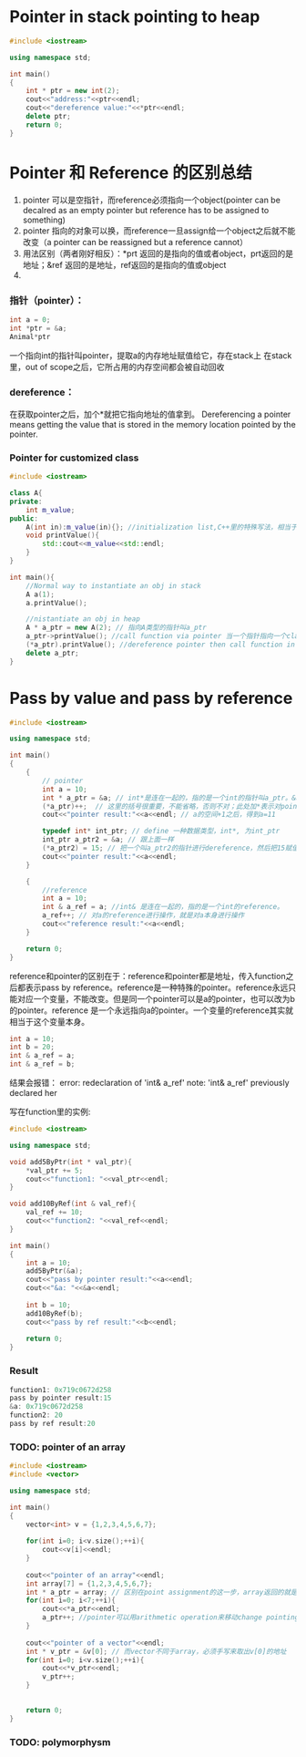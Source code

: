 # Pointer in stack pointing to heap

```cpp
#include <iostream>

using namespace std;

int main()
{
    int * ptr = new int(2);
    cout<<"address:"<<ptr<<endl;
    cout<<"dereference value:"<<*ptr<<endl;
    delete ptr;
    return 0;
}
```

# Pointer 和 Reference 的区别总结
1. pointer 可以是空指针，而reference必须指向一个object(pointer can be decalred as an empty pointer but reference has to be assigned to something)  
2. pointer 指向的对象可以换，而reference一旦assign给一个object之后就不能改变（a pointer can be reassigned but a reference cannot）  
3. 用法区别（两者刚好相反）：*prt 返回的是指向的值或者object，prt返回的是地址；&ref 返回的是地址，ref返回的是指向的值或object  
4. 

### 指针（pointer）：
```cpp
int a = 0;
int *ptr = &a;
Animal*ptr 
```
一个指向int的指针叫pointer，提取a的内存地址赋值给它，存在stack上
在stack 里，out of scope之后，它所占用的内存空间都会被自动回收


### dereference：
在获取pointer之后，加个*就把它指向地址的值拿到。
Dereferencing a pointer means getting the value that is stored in the memory location pointed by the pointer.

### Pointer for customized class
```cpp
#include <iostream>

class A{
private:
    int m_value;
public:
    A(int in):m_value(in){}; //initialization list,C++里的特殊写法，相当于python里的初始化函数
    void printValue(){
        std::cout<<m_value<<std::endl;
    }
}

int main(){
    //Normal way to instantiate an obj in stack
    A a(1);
    a.printValue();

    //nistantiate an obj in heap
    A * a_ptr = new A(2); // 指向A类型的指针叫a_ptr
    a_ptr->printValue(); //call function via pointer 当一个指针指向一个class的obj时，如果想用指针调用function，就要用箭头而不是点
    (*a_ptr).printValue(); //dereference pointer then call function in a normal way
    delete a_ptr;
}
```

# Pass by value and pass by reference

```cpp
#include <iostream>

using namespace std;

int main() 
{
    {
        // pointer
        int a = 10;
        int * a_ptr = &a; // int*是连在一起的，指的是一个int的指针叫a_ptr。&a表示取a的地址，并赋值给a_ptr。
        (*a_ptr)++;  // 这里的括号很重要，不能省略，否则不对；此处加*表示对pointer进行dereference，拿到pointer所指的值，并进行一些操作
        cout<<"pointer result:"<<a<<endl; // a的空间+1之后，得到a=11  

        typedef int* int_ptr; // define 一种数据类型，int*, 为int_ptr
        int_ptr a_ptr2 = &a; // 跟上面一样
        (*a_ptr2) = 15; // 把一个叫a_ptr2的指针进行dereference，然后把15赋值给它
        cout<<"pointer result:"<<a<<endl;
    }

    {
        //reference
        int a = 10; 
        int & a_ref = a; //int& 是连在一起的，指的是一个int的reference。
        a_ref++; // 对a的reference进行操作，就是对a本身进行操作
        cout<<"reference result:"<<a<<endl;
    }

    return 0;
}
```
reference和pointer的区别在于：reference和pointer都是地址，传入function之后都表示pass by reference。reference是一种特殊的pointer。reference永远只能对应一个变量，不能改变。但是同一个pointer可以是a的pointer，也可以改为b的pointer。reference 是一个永远指向a的pointer。一个变量的reference其实就相当于这个变量本身。

```cpp
int a = 10;
int b = 20;
int & a_ref = a;
int & a_ref = b;
```
结果会报错：
        error: redeclaration of 'int& a_ref'
        note: 'int& a_ref' previously declared her


写在function里的实例:

```cpp
#include <iostream>

using namespace std;

void add5ByPtr(int * val_ptr){
    *val_ptr += 5;
    cout<<"function1: "<<val_ptr<<endl;
}

void add10ByRef(int & val_ref){
    val_ref += 10;
    cout<<"function2: "<<val_ref<<endl;
}

int main()
{
    int a = 10;
    add5ByPtr(&a);
    cout<<"pass by pointer result:"<<a<<endl;
    cout<<"&a: "<<&a<<endl;
    
    int b = 10;
    add10ByRef(b);
    cout<<"pass by ref result:"<<b<<endl;
    
    return 0;
}

```
### Result
```cpp
function1: 0x719c0672d258
pass by pointer result:15
&a: 0x719c0672d258
function2: 20
pass by ref result:20
```
### TODO: pointer of an array

```cpp
#include <iostream>
#include <vector>

using namespace std;

int main()
{
    vector<int> v = {1,2,3,4,5,6,7};
    
    for(int i=0; i<v.size();++i){
        cout<<v[i]<<endl;
    }
    
    cout<<"pointer of an array"<<endl;
    int array[7] = {1,2,3,4,5,6,7};
    int * a_ptr = array; // 区别在point assignment的这一步，array返回的就是array[0]的地址
    for(int i=0; i<7;++i){  
        cout<<*a_ptr<<endl;
        a_ptr++; //pointer可以用arithmetic operation来移动change pointing对象
    }
    
    cout<<"pointer of a vector"<<endl;
    int * v_ptr = &v[0]; // 而vector不同于array，必须手写来取出v[0]的地址
    for(int i=0; i<v.size();++i){
        cout<<*v_ptr<<endl;
        v_ptr++;
    }
    

    return 0;
}

```

### TODO: polymorphysm

